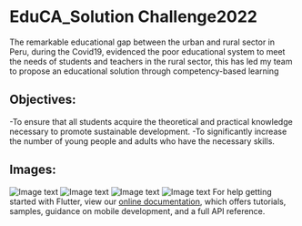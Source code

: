 # EduCA_Solution Challenge2022

The remarkable educational gap between the urban and rural sector in Peru, during the Covid19, evidenced the poor educational system to meet the needs of students and teachers in the rural sector, this has led my team to propose an educational solution through competency-based learning

## Objectives:

-To ensure that all students acquire the theoretical and practical knowledge necessary to promote sustainable development.
-To significantly increase the number of young people and adults who have the necessary skills.

## Images:
![Image text](https://firebasestorage.googleapis.com/v0/b/api-hackunica.appspot.com/o/assets%2Fcapturas%2FInicio%20(2).png?alt=media&token=ca699577-75e1-42de-aabf-54eeb8f68f9c)
![Image text](https://firebasestorage.googleapis.com/v0/b/api-hackunica.appspot.com/o/assets%2Fcapturas%2FHome%20(1).png?alt=media&token=0370984b-1ddb-4d09-b6e7-9ac5de0a7434)
![Image text](https://firebasestorage.googleapis.com/v0/b/api-hackunica.appspot.com/o/assets%2Fcapturas%2FCourse%20-Comunicacion%20competencias%20(1).png?alt=media&token=ceb09fb6-686f-48a2-b659-577e26f4a4e6)
![Image text](https://firebasestorage.googleapis.com/v0/b/api-hackunica.appspot.com/o/assets%2Fcapturas%2FLecturas%20(1).png?alt=media&token=4d82d999-5225-4ea7-90ba-5fe63a77456d)
For help getting started with Flutter, view our
[online documentation](https://flutter.dev/docs), which offers tutorials,
samples, guidance on mobile development, and a full API reference.
